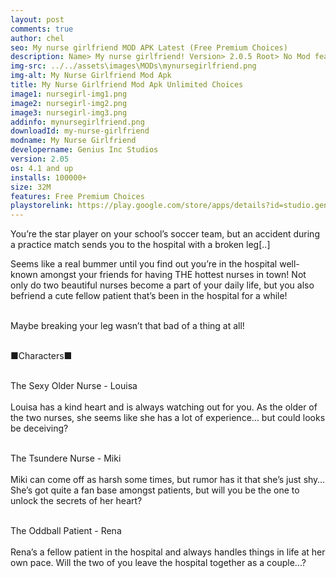```yaml
---
layout: post
comments: true
author: chel
seo: My nurse girlfriend MOD APK Latest (Free Premium Choices) 
description: Name> My nurse girlfriend! Version> 2.0.5 Root> No Mod features> Free Premium Choices Preview Tutorial Install> Install Steps> Download
img-src: ../../assets\images\MODs\mynursegirlfriend.png
img-alt: My Nurse Girlfriend Mod Apk
title: My Nurse Girlfriend Mod Apk Unlimited Choices
image1: nursegirl-img1.png
image2: nursegirl-img2.png
image3: nursegirl-img3.png
addinfo: mynursegirlfriend.png
downloadId: my-nurse-girlfriend
modname: My Nurse Girlfriend
developername: Genius Inc Studios
version: 2.05
os: 4.1 and up
installs: 100000+
size: 32M
features: Free Premium Choices
playstorelink: https://play.google.com/store/apps/details?id=studio.genius.nurse
---
```

<p>You’re the star player on your school’s soccer team, but an accident during a practice match sends you to the hospital with a broken leg[..]

Seems like a real bummer until you find out you’re in the hospital well-known amongst your friends for having THE hottest nurses in town! Not only do two beautiful nurses become a part of your daily life, but you also befriend a cute fellow patient that’s been in the hospital for a while!<br><br>

Maybe breaking your leg wasn’t that bad of a thing at all!<br><br>

■Characters■<br><br>

The Sexy Older Nurse - Louisa<br><br>
Louisa has a kind heart and is always watching out for you. As the older of the two nurses, she seems like she has a lot of experience… but could looks be deceiving?<br><br>

The Tsundere Nurse - Miki<br><br>
Miki can come off as harsh some times, but rumor has it that she’s just shy… She’s got quite a fan base amongst patients, but will you be the one to unlock the secrets of her heart?<br><br>

The Oddball Patient - Rena<br><br>
Rena’s a fellow patient in the hospital and always handles things in life at her own pace. Will the two of you leave the hospital together as a couple...?<br><br>
</p>
